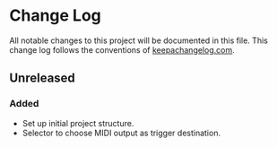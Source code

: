# Change Log
All notable changes to this project will be documented in this file. This change log follows the conventions of [keepachangelog.com](http://keepachangelog.com/).

## Unreleased

### Added

- Set up initial project structure.
- Selector to choose MIDI output as trigger destination.

